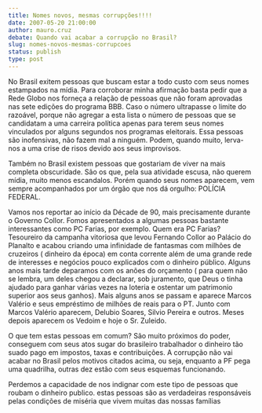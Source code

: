 ```yaml
---
title: Nomes novos, mesmas corrupções!!!!
date: 2007-05-20 21:00:00
author: mauro.cruz
debate: Quando vai acabar a corrupção no Brasil?
slug: nomes-novos-mesmas-corrupcoes
status: publish 
type: post
---
```


No Brasil exitem pessoas que buscam estar a todo custo com seus nomes estampados na mídia. Para corroborar minha afirmação basta pedir que a Rede Globo nos forneça a relação de pessoas que não foram aprovadas nas sete edições do programa BBB. Caso o número ultrapasse o limite do razoável, porque não agregar a esta lista o número de pessoas que se candidatam a uma carreira política apenas para terem seus nomes vinculados por alguns segundos nos programas eleitorais. Essa pessoas são inofensivas, não fazem mal a ninguém. Podem, quando muito, lerva-nos a uma crise de risos devido aos seus improvisos.  

 Também no Brasil existem pessoas que gostariam de viver na mais completa obscuridade. São os que, pela sua atividade escusa, não querem mídia, muito menos escandalos. Porém quando seus nomes aparecem, vem sempre acompanhados por um órgão que nos dá orgulho: POLÍCIA FEDERAL.  

 Vamos nos reportar ao início da Décade de 90, mais precisamente durante o Governo Collor. Fomos apresentados a algumas pessoas bastante interessantes como PC Farias, por exemplo. Quem era PC Farias? Tesoureiro da campanha vitoriosa que levou Fernando Collor ao Palácio do Planalto e acabou criando uma infinidade de fantasmas com milhões de cruzeiros ( dinheiro da época) em conta corrente além de uma grande rede de interesses e negócios pouco explicados com o dinheiro público. Alguns anos mais tarde deparamos com os anões do orçamento ( para quem não se lembra, um deles chegou a declarar, sob juramento, que Deus o tinha ajudado para ganhar várias vezes na loteria e ostentar um patrimonio superior aos seus ganhos). Mais alguns anos se passam e aparece Marcos Valério e seus empréstimo de milhões de reais para o PT. Junto com Marcos Valério aparecem, Delubio Soares, Silvio Pereira e outros. Meses depois aparecem os Vedoim e hoje o Sr. Zuleido.  

 O que tem estas pessoas em comum? São muito próximos do poder, conseguem com seus atos sugar do brasileiro trabalhador o dinheiro tão suado pago em impostos, taxas e contribuições. A corrupção não vai acabar no Brasil pelos motivos citados acima, ou seja, enquanto a PF pega uma quadrilha, outras dez estão com seus esquemas funcionando.  

 Perdemos a capacidade de nos indignar com este tipo de pessoas que roubam o dinheiro publico. estas pessoas são as verdadeiras responsáveis pelas condições de miséria que vivem muitas das nossas famílias
